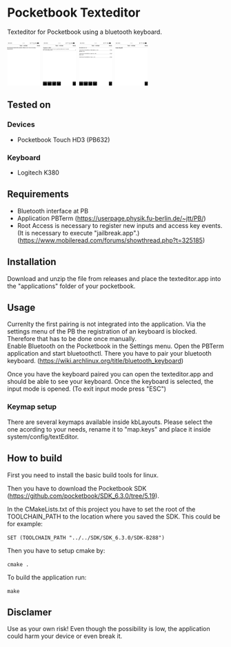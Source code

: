 # Pocketbook Texteditor
Texteditor for Pocketbook using a bluetooth keyboard.

<img src="/screenshots/textEditorNoDevices.bmp" width="15%" height="15%">&nbsp;&nbsp;<img src="/screenshots/textEditorDeviceSelection.bmp" width="15%" height="15%">&nbsp;&nbsp;<img src="/screenshots/textEditorFileSelection.bmp" width="15%" height="15%">&nbsp;&nbsp;<img src="/screenshots/textEditorInput.bmp" width="15%" height="15%">

## Tested on

### Devices
* Pocketbook Touch HD3 (PB632)

### Keyboard
* Logitech K380

## Requirements
* Bluetooth interface at PB
* Application PBTerm (https://userpage.physik.fu-berlin.de/~jtt/PB/)
* Root Access is necessary to register new inputs and access key events. (It is necessary to execute "jailbreak.app".) (https://www.mobileread.com/forums/showthread.php?t=325185)

## Installation
Download and unzip the file from releases and place the texteditor.app into the "applications" folder of your pocketbook. 

## Usage

Currenlty the first pairing is not integrated into the application. Via the settings menu of the PB the registration of an keyboard is blocked. Therefore that has to be done once manually.  
Enable Bluetooth on the Pocketbook in the Settings menu.
Open the PBTerm application and start bluetoothctl.
There you have to pair your bluetooth keyboard. (https://wiki.archlinux.org/title/bluetooth_keyboard)

Once you have the keyboard paired you can open the texteditor.app and should be able to see your keyboard. Once the keyboard is selected, the input mode is opened. (To exit input mode press "ESC")

### Keymap setup
There are several keymaps available inside kbLayouts. Please select the one acording to your needs, rename it to
"map.keys" and place it inside system/config/textEditor.

## How to build

First you need to install the basic build tools for linux.

Then you have to download the Pocketbook SDK (https://github.com/pocketbook/SDK_6.3.0/tree/5.19).

In the CMakeLists.txt of this project you have to set the root of the TOOLCHAIN_PATH to the location where you saved the SDK. 
This could be for example:

`SET (TOOLCHAIN_PATH "../../SDK/SDK_6.3.0/SDK-B288")`

Then you have to setup cmake by:

`cmake .`

To build the application run:

`make` 

## Disclamer
Use as your own risk! 
Even though the possibility is low, the application could harm your device or even break it.
